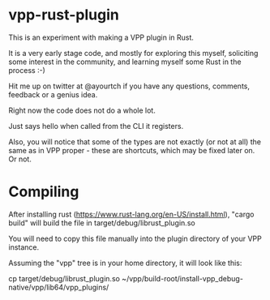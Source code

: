 # vpp-rust-plugin
This is an experiment with making a VPP plugin in Rust.

It is a very early stage code, and mostly for exploring this myself,
soliciting some interest in the community, and learning myself
some Rust in the process :-)

Hit me up on twitter at @ayourtch if you have any questions, comments,
feedback or a genius idea.

Right now the code does not do a whole lot.

Just says hello when called from the CLI it registers.

Also, you will notice that some of the types are not exactly
(or not at all) the same as in VPP proper - these are shortcuts,
which may be fixed later on. Or not.

# Compiling

After installing rust (https://www.rust-lang.org/en-US/install.html),
"cargo build" will build the file in target/debug/librust_plugin.so

You will need to copy this file manually into the plugin directory
of your VPP instance.

Assuming the "vpp" tree is in your home directory, it will look like this:

cp target/debug/librust_plugin.so ~/vpp/build-root/install-vpp_debug-native/vpp/lib64/vpp_plugins/







